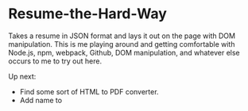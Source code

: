 # Resume-the-Hard-Way

Takes a resume in JSON format and lays it out on the page with DOM manipulation. This is me playing around and getting comfortable with Node.js, npm, webpack, Github, DOM manipulation, and whatever else occurs to me to try out here.

Up next: 

- Find some sort of HTML to PDF converter.
- Add name to <title> tag.
- Go over the code and see what can be modularized and cleaned up.
- Clean up those styles, good grief.
